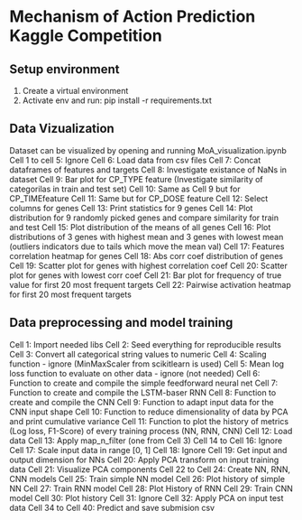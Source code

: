 # Mechanism of Action Prediction Kaggle Competition

## Setup environment
1) Create a virtual environment
2) Activate env and run: pip install -r requirements.txt

## Data Vizualization
Dataset can be visualized by opening and running MoA_visualization.ipynb
Cell 1 to cell 5: Ignore
Cell 6: Load data from csv files
Cell 7: Concat dataframes of features and targets
Cell 8: Investigate existance of NaNs in dataset
Cell 9: Bar plot for CP_TYPE feature (Investigate similarity of categorilas in train and test set)
Cell 10: Same as Cell 9 but for CP_TIMEfeature
Cell 11: Same but for CP_DOSE feature
Cell 12: Select columns for genes
Cell 13: Print statistics for 9 genes
Cell 14: Plot distribution for 9 randomly picked genes and compare similarity for train and test
Cell 15: Plot distribution of the means of all genes
Cell 16: Plot distributions of 3 genes with highest mean and 3 genes with lowest mean (outliers indicators due to tails which move the mean val)
Cell 17: Features correlation heatmap for genes
Cell 18: Abs corr coef distribution of genes
Cell 19: Scatter plot for genes with highest correlation coef
Cell 20: Scatter plot for genes with lowest corr coef
Cell 21: Bar plot for frequency of true value for first 20 most frequent targets
Cell 22: Pairwise activation heatmap for first 20 most frequent targets

## Data preprocessing and model training
Cell 1: Import needed libs
Cell 2: Seed everything for reproducible results
Cell 3: Convert all categorical string values to numeric
Cell 4: Scaling function - ignore (MinMaxScaler from scikitlearn is used)
Cell 5: Mean log loss function to evaluate on other data - ignore (not needed)
Cell 6: Function to create and compile the simple feedforward neural net
Cell 7: Function to create and compile the LSTM-baser RNN
Cell 8: Function to create and compile the CNN
Cell 9: Function to adapt input data for the CNN input shape
Cell 10: Function to reduce dimensionality of data by PCA and print cumulative variance
Cell 11: Function to plot the history of metrics (Log loss, F1-Score) of every training process (NN, RNN, CNN)
Cell 12: Load data
Cell 13: Apply map_n_filter (one from Cell 3)
Cell 14 to Cell 16: Ignore
Cell 17: Scale input data in range [0, 1]
Cell 18: Ignore
Cell 19: Get input and output dimension for NNs
Cell 20: Apply PCA transform on input training data
Cell 21: Visualize PCA components
Cell 22 to Cell 24: Create NN, RNN, CNN models
Cell 25: Train simple NN model
Cell 26: Plot history of simple NN
Cell 27: Train RNN model
Cell 28: Plot History of RNN
Cell 29: Train CNN model
Cell 30: Plot history
Cell 31: Ignore
Cell 32: Apply PCA on input test data
Cell 34 to Cell 40: Predict and save submision csv

